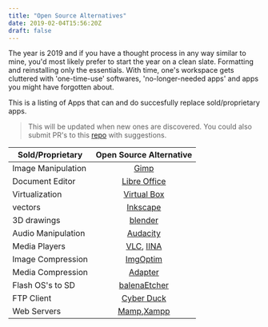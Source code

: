 ```yaml
---
title: "Open Source Alternatives"
date: 2019-02-04T15:56:20Z
draft: false
---
```


The year is 2019 and if you have a thought process in any way similar to mine, you'd most likely prefer to start the year on a clean slate. Formatting and reinstalling only the essentials.
With time, one's workspace gets cluttered with 'one-time-use' softwares, 'no-longer-needed apps' and apps you might have forgotten about.

This is a listing of Apps that can and do succesfully replace sold/proprietary apps. 
>This will be updated when new  ones are discovered. You could also submit PR's to this [repo](https://github.com/JeanHuit/johnawotwi.me) with suggestions.

| Sold/Proprietary   |  Open Source Alternative |
|--------------------|:------------------------:|
|Image Manipulation  | [Gimp](https://www.gimp.org/)                 |
|Document Editor     |[Libre Office](https://www.libreoffice.org/)|
|Virtualization      | [Virtual Box](https://www.virtualbox.org/)|
|vectors             | [Inkscape](https://inkscape.org/)|
|3D drawings         |[blender](https://www.blender.org/)|
|Audio Manipulation  |[Audacity](https://www.audacityteam.org/download/)|
|Media Players       |[VLC](https://www.videolan.org/vlc/index.html), [IINA](https://iina.io/)|
|Image Compression   |[ImgOptim](https://imageoptim.com/mac)|
|Media Compression   |[Adapter](https://macroplant.com/adapter)|
|Flash OS's to SD      |[balenaEtcher](https://www.balena.io/etcher/)|
|FTP Client          |[Cyber Duck](https://cyberduck.io/)|
|Web Servers|[Mamp](https://www.mamp.info/en/),[Xampp](https://www.apachefriends.org/index.html)|
